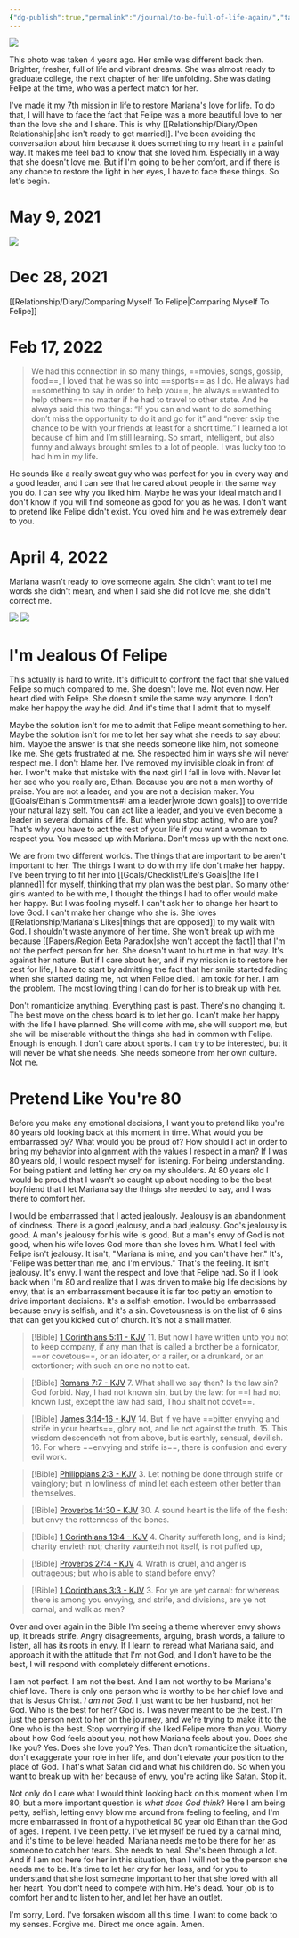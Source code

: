 ```yaml
---
{"dg-publish":true,"permalink":"/journal/to-be-full-of-life-again/","tags":["diary","breakup","prayer"],"created":"Apr 21, 2023, 4:39 PM","updated":""}
---
```



![](https://lh3.googleusercontent.com/pw/AJFCJaVTLsqNg177S1-zO9uf_bhAKTlMCAD5bjqJgUhPzgtTLMScZ-kwaYKEHHUDpHofWwC-lRqXjTfUipIE6TN2_gEVPhjcUcvTQCJlLZ39p5IqDddHVCq9e6n6LqzP7KMjYayQYFE7ScbAswHboF5a0_-Cjg=w960-h720-s-no)

This photo was taken 4 years ago. Her smile was different back then. Brighter, fresher, full of life and vibrant dreams. She was almost ready to graduate college, the next chapter of her life unfolding. She was dating Felipe at the time, who was a perfect match for her.

I've made it my 7th mission in life to restore Mariana's love for life. To do that, I will have to face the fact that Felipe was a more beautiful love to her than the love she and I share. This is why [[Relationship/Diary/Open Relationship\|she isn't ready to get married]]. I've been avoiding the conversation about him because it does something to my heart in a painful way. It makes me feel bad to know that she loved him. Especially in a way that she doesn't love me. But if I'm going to be her comfort, and if there is any chance to restore the light in her eyes, I have to face these things. So let's begin.

# May 9, 2021

![](https://lh3.googleusercontent.com/pw/AJFCJaXwYiYNJFFr1T9Fj2fUiqlG7lQI-1tQjMF7PgHgEcAoe8Gx482fQcR-73XhskSug-sPJzxRn2PAm3YjW89Tre_3Mmj-gZaaxEy-Kr0A0iArgvNcUWsWqpZGiED1uiHljSu9tIdPWzHNzBZ_HdK4M7FG2g=w557-h912-s-no)

# Dec 28, 2021

[[Relationship/Diary/Comparing Myself To Felipe\|Comparing Myself To Felipe]]

# Feb 17, 2022
> We had this connection in so many things, ==movies, songs, gossip, food==, I loved that he was so into ==sports== as I do. He always had ==something to say in order to help you==, he always ==wanted to help others== no matter if he had to travel to other state. And he always said this two things: “If you can and want to do something don’t miss the opportunity to do it and go for it” and “never skip the chance to be with your friends at least for a short time.” I learned a lot because of him and I’m still learning. So smart, intelligent, but also funny and always brought smiles to a lot of people. I was lucky too to had him in my life.

He sounds like a really sweat guy who was perfect for you in every way and a good leader, and I can see that he cared about people in the same way you do. I can see why you liked him. Maybe he was your ideal match and I don't know if you will find someone as good for you as he was. I don't want to pretend like Felipe didn't exist. You loved him and he was extremely dear to you.

# April 4, 2022
Mariana wasn't ready to love someone again. She didn't want to tell me words she didn't mean, and when I said she did not love me, she didn't correct me.

![](https://i.imgur.com/fhc49Ny.png)
![](https://i.imgur.com/R7NtSv4.png)

# I'm Jealous Of Felipe

This actually is hard to write. It's difficult to confront the fact that she valued Felipe so much compared to me. She doesn't love me. Not even now. Her heart died with Felipe. She doesn't smile the same way anymore. I don't make her happy the way he did. And it's time that I admit that to myself.

Maybe the solution isn't for me to admit that Felipe meant something to her. Maybe the solution isn't for me to let her say what she needs to say about him. Maybe the answer is that she needs someone like him, not someone like me. She gets frustrated at me. She respected him in ways she will never respect me. I don't blame her. I've removed my invisible cloak in front of her. I won't make that mistake with the next girl I fall in love with. Never let her see who you really are, Ethan. Because you are not a man worthy of praise. You are not a leader, and you are not a decision maker. You [[Goals/Ethan's Commitments#I am a leader\|wrote down goals]] to override your natural lazy self. You can act like a leader, and you've even become a leader in several domains of life. But when you stop acting, who are you? That's why you have to act the rest of your life if you want a woman to respect you. You messed up with Mariana. Don't mess up with the next one.

We are from two different worlds. The things that are important to be aren't important to her. The things I want to do with my life don't make her happy. I've been trying to fit her into [[Goals/Checklist/Life's Goals\|the life I planned]] for myself, thinking that my plan was the best plan. So many other girls wanted to be with me, I thought the things I had to offer would make her happy. But I was fooling myself. I can't ask her to change her heart to love God. I can't make her change who she is. She loves [[Relationship/Mariana's Likes\|things that are opposed]] to my walk with God. I shouldn't waste anymore of her time. She won't break up with me because [[Papers/Region Beta Paradox\|she won't accept the fact]] that I'm not the perfect person for her. She doesn't want to hurt me in that way. It's against her nature. But if I care about her, and if my mission is to restore her zest for life, I have to start by admitting the fact that her smile started fading when she started dating me, not when Felipe died. I am toxic for her. I am the problem. The most loving thing I can do for her is to break up with her.

Don't romanticize anything. Everything past is past. There's no changing it. The best move on the chess board is to let her go. I can't make her happy with the life I have planned. She will come with me, she will support me, but she will be miserable without the things she had in common with Felipe. Enough is enough. I don't care about sports. I can try to be interested, but it will never be what she needs. She needs someone from her own culture. Not me.

# Pretend Like You're 80

Before you make any emotional decisions, I want you to pretend like you're 80 years old looking back at this moment in time. What would you be embarrassed by? What would you be proud of? How should I act in order to bring my behavior into alignment with the values I respect in a man? If I was 80 years old, I would respect myself for listening. For being understanding. For being patient and letting her cry on my shoulders. At 80 years old I would be proud that I wasn't so caught up about needing to be the best boyfriend that I let Mariana say the things she needed to say, and I was there to comfort her.

I would be embarrassed that I acted jealously. Jealousy is an abandonment of kindness. There is a good jealousy, and a bad jealousy. God's jealousy is good. A man's jealousy for his wife is good. But a man's envy of God is not good, when his wife loves God more than she loves him. What I feel with Felipe isn't jealousy. It isn't, "Mariana is mine, and you can't have her." It's, "Felipe was better than me, and I'm envious." That's the feeling. It isn't jealousy. It's envy. I want the respect and love that Felipe had. So if I look back when I'm 80 and realize that I was driven to make big life decisions by envy, that is an embarrassment because it is far too petty an emotion to drive important decisions. It's a selfish emotion. I would be embarrassed because envy is selfish, and it's a sin. Covetousness is on the list of 6 sins that can get you kicked out of church. It's not a small matter.

> [!Bible] [1 Corinthians 5:11 - KJV](https://bible-api.com/1coritnhians+5:11?translation=kjv)
> 11. But now I have written unto you not to keep company, if any man that is called a brother be a fornicator, ==or covetous==, or an idolater, or a railer, or a drunkard, or an extortioner; with such an one no not to eat.

> [!Bible] [Romans 7:7 - KJV](https://bible-api.com/romans+7:7?translation=kjv)
> 7. What shall we say then? Is the law sin? God forbid. Nay, I had not known sin, but by the law: for ==I had not known lust, except the law had said, Thou shalt not covet==.

> [!Bible] [James 3:14-16 - KJV](https://bible-api.com/james+3:14-16?translation=kjv)
> 14. But if ye have ==bitter envying and strife in your hearts==, glory not, and lie not against the truth.
> 15. This wisdom descendeth not from above, but is earthly, sensual, devilish.
> 16. For where ==envying and strife is==, there is confusion and every evil work.

> [!Bible] [Philippians 2:3 - KJV](https://bible-api.com/phillipians+2:3?translation=kjv)
> 3. Let nothing be done through strife or vainglory; but in lowliness of mind let each esteem other better than themselves.

> [!Bible] [Proverbs 14:30 - KJV](https://bible-api.com/proverbs+14:30?translation=kjv)
> 30. A sound heart is the life of the flesh: but envy the rottenness of the bones.

> [!Bible] [1 Corinthians 13:4 - KJV](https://bible-api.com/1corinthians+13:4?translation=kjv)
> 4. Charity suffereth long, and is kind; charity envieth not; charity vaunteth not itself, is not puffed up,

> [!Bible] [Proverbs 27:4 - KJV](https://bible-api.com/proverbs+27:4?translation=kjv)
> 4. Wrath is cruel, and anger is outrageous; but who is able to stand before envy?

> [!Bible] [1 Corinthians 3:3 - KJV](https://bible-api.com/1corinthians+3:3?translation=kjv)
> 3. For ye are yet carnal: for whereas there is among you envying, and strife, and divisions, are ye not carnal, and walk as men?

Over and over again in the Bible I'm seeing a theme wherever envy shows up, it breads strife. Angry disagreements, arguing, brash words, a failure to listen, all has its roots in envy. If I learn to reread what Mariana said, and approach it with the attitude that I'm not God, and I don't have to be the best, I will respond with completely different emotions.

I am not perfect. I am not the best. And I am not worthy to be Mariana's chief love. There is only one person who is worthy to be her chief love and that is Jesus Christ. *I am not God*. I just want to be her husband, not her God. Who is the best for her? God is. I was never meant to be the best. I'm just the person next to her on the journey, and we're trying to make it to the One who is the best. Stop worrying if she liked Felipe more than you. Worry about how God feels about you, not how Mariana feels about you. Does she like you? Yes. Does she love you? Yes. Than don't romanticize the situation, don't exaggerate your role in her life, and don't elevate your position to the place of God. That's what Satan did and what his children do. So when you want to break up with her because of envy, you're acting like Satan. Stop it.

Not only do I care what I would think looking back on this moment when I'm 80, but a more important question is *what does God think*? Here I am being petty, selfish, letting envy blow me around from feeling to feeling, and I'm more embarrassed in front of a hypothetical 80 year old Ethan than the God of ages. I repent. I've been petty. I've let myself be ruled by a carnal mind, and it's time to be level headed. Mariana needs me to be there for her as someone to catch her tears. She needs to heal. She's been through a lot. And if I am not here for her in this situation, than I will not be the person she needs me to be. It's time to let her cry for her loss, and for you to understand that she lost someone important to her that she loved with all her heart. You don't need to compete with him. He's dead. Your job is to comfort her and to listen to her, and let her have an outlet.

I'm sorry, Lord. I've forsaken wisdom all this time. I want to come back to my senses. Forgive me. Direct me once again. Amen.